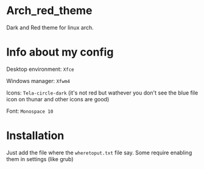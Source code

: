 # Arch_red_theme

Dark and Red theme for linux arch.

# Info about my config

Desktop environment:
`Xfce`

Windows manager:
`Xfwm4`

Icons:
`Tela-circle-dark` (it's not red but wathever you don't see the blue file icon on thunar and other icons are good)

Font:
`Monospace 10`

# Installation

Just add the file where the `wheretoput.txt` file say. Some require enabling them in settings (like grub)